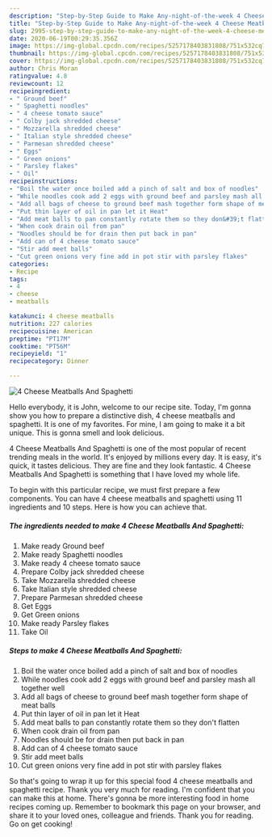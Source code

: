```yaml
---
description: "Step-by-Step Guide to Make Any-night-of-the-week 4 Cheese Meatballs And Spaghetti"
title: "Step-by-Step Guide to Make Any-night-of-the-week 4 Cheese Meatballs And Spaghetti"
slug: 2995-step-by-step-guide-to-make-any-night-of-the-week-4-cheese-meatballs-and-spaghetti
date: 2020-06-19T00:29:35.356Z
image: https://img-global.cpcdn.com/recipes/5257178403831808/751x532cq70/4-cheese-meatballs-and-spaghetti-recipe-main-photo.jpg
thumbnail: https://img-global.cpcdn.com/recipes/5257178403831808/751x532cq70/4-cheese-meatballs-and-spaghetti-recipe-main-photo.jpg
cover: https://img-global.cpcdn.com/recipes/5257178403831808/751x532cq70/4-cheese-meatballs-and-spaghetti-recipe-main-photo.jpg
author: Chris Moran
ratingvalue: 4.8
reviewcount: 12
recipeingredient:
- " Ground beef"
- " Spaghetti noodles"
- " 4 cheese tomato sauce"
- " Colby jack shredded cheese"
- " Mozzarella shredded cheese"
- " Italian style shredded cheese"
- " Parmesan shredded cheese"
- " Eggs"
- " Green onions"
- " Parsley flakes"
- " Oil"
recipeinstructions:
- "Boil the water once boiled add a pinch of salt and box of noodles"
- "While noodles cook add 2 eggs with ground beef and parsley mash all together well"
- "Add all bags of cheese to ground beef mash together form shape of meat balls"
- "Put thin layer of oil in pan let it Heat"
- "Add meat balls to pan constantly rotate them so they don&#39;t flatten"
- "When cook drain oil from pan"
- "Noodles should be for drain then put back in pan"
- "Add can of 4 cheese tomato sauce"
- "Stir add meet balls"
- "Cut green onions very fine add in pot stir with parsley flakes"
categories:
- Recipe
tags:
- 4
- cheese
- meatballs

katakunci: 4 cheese meatballs 
nutrition: 227 calories
recipecuisine: American
preptime: "PT17M"
cooktime: "PT56M"
recipeyield: "1"
recipecategory: Dinner

---
```



![4 Cheese Meatballs And Spaghetti](https://img-global.cpcdn.com/recipes/5257178403831808/751x532cq70/4-cheese-meatballs-and-spaghetti-recipe-main-photo.jpg)

Hello everybody, it is John, welcome to our recipe site. Today, I'm gonna show you how to prepare a distinctive dish, 4 cheese meatballs and spaghetti. It is one of my favorites. For mine, I am going to make it a bit unique. This is gonna smell and look delicious.



4 Cheese Meatballs And Spaghetti is one of the most popular of recent trending meals in the world. It's enjoyed by millions every day. It is easy, it's quick, it tastes delicious. They are fine and they look fantastic. 4 Cheese Meatballs And Spaghetti is something that I have loved my whole life.


To begin with this particular recipe, we must first prepare a few components. You can have 4 cheese meatballs and spaghetti using 11 ingredients and 10 steps. Here is how you can achieve that.

<!--inarticleads1-->

##### The ingredients needed to make 4 Cheese Meatballs And Spaghetti:

1. Make ready  Ground beef
1. Make ready  Spaghetti noodles
1. Make ready  4 cheese tomato sauce
1. Prepare  Colby jack shredded cheese
1. Take  Mozzarella shredded cheese
1. Take  Italian style shredded cheese
1. Prepare  Parmesan shredded cheese
1. Get  Eggs
1. Get  Green onions
1. Make ready  Parsley flakes
1. Take  Oil




<!--inarticleads2-->

##### Steps to make 4 Cheese Meatballs And Spaghetti:

1. Boil the water once boiled add a pinch of salt and box of noodles
1. While noodles cook add 2 eggs with ground beef and parsley mash all together well
1. Add all bags of cheese to ground beef mash together form shape of meat balls
1. Put thin layer of oil in pan let it Heat
1. Add meat balls to pan constantly rotate them so they don&#39;t flatten
1. When cook drain oil from pan
1. Noodles should be for drain then put back in pan
1. Add can of 4 cheese tomato sauce
1. Stir add meet balls
1. Cut green onions very fine add in pot stir with parsley flakes




So that's going to wrap it up for this special food 4 cheese meatballs and spaghetti recipe. Thank you very much for reading. I'm confident that you can make this at home. There's gonna be more interesting food in home recipes coming up. Remember to bookmark this page on your browser, and share it to your loved ones, colleague and friends. Thank you for reading. Go on get cooking!
